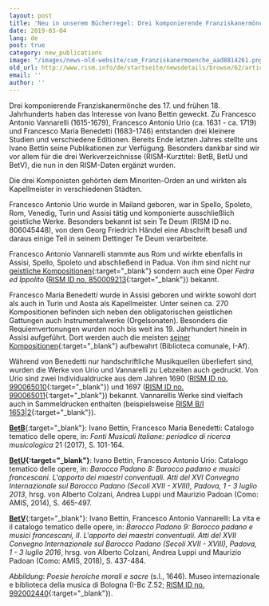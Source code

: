 ```yaml
---
layout: post
title: 'Neu in unserem Bücherregel: Drei komponierende Franziskanermönche'
date: 2019-03-04
lang: de
post: true
category: new_publications
image: "/images/news-old-website/csm_Franziskanermoenche_aad8814261.png"
old_url: http://www.rism.info/de/startseite/newsdetails/browse/62/article/64/new-on-our-bookshelves-three-composing-franciscan-monks.html
email: ''
author: ''
---
```



Drei komponierende Franziskanermönche des 17. und frühen 18. Jahrhunderts haben das Interesse von Ivano Bettin geweckt. Zu Francesco Antonio Vannarelli (1615-1679), Francesco Antonio Urio (ca. 1631 - ca. 1719) und Francesco Maria Benedetti (1683-1746) entstanden drei kleinere Studien und verschiedene Editionen. Bereits Ende letzten Jahres stellte uns Ivano Bettin seine Publikationen zur Verfügung. Besonders dankbar sind wir vor allem für die drei Werkverzeichnisse (RISM-Kurztitel: BetB, BetU und BetV), die nun in den RISM-Daten ergänzt wurden.

Die drei Komponisten gehörten dem Minoriten-Orden an und wirkten als Kapellmeister in verschiedenen Städten.

Francesco Antonio Urio wurde in Mailand geboren, war in Spello, Spoleto, Rom, Venedig, Turin und Assisi tätig und komponierte ausschließlich geistliche Werke. Besonders bekannt ist sein Te Deum (RISM ID no. 806045448), von dem Georg Friedrich Händel eine Abschrift besaß und daraus einige Teil in seinem Dettinger Te Deum verarbeitete.

Francesco Antonio Vannarelli stammte aus Rom und wirkte ebenfalls in Assisi, Spello, Spoleto und abschließend in Padua. Von ihm sind nicht nur [geistliche Kompositionen](https://opac.rism.info/metaopac/perma.do?v=rism&q=-1%3d%22pe30003220%22){:target="_blank"} sondern auch eine Oper _Fedra ed Ippolito_ ([RISM ID no. 850009213](https://opac.rism.info/search?id=850009213&View=rism){:target="_blank"}) bekannt.

Francesco Maria Benedetti wurde in Assisi geboren und wirkte sowohl dort als auch in Turin und Aosta als Kapellmeister. Unter seinen ca. 270 Kompositionen befinden sich neben den obligatorischen geistlichen Gattungen auch Instrumentalwerke (Orgelsonaten). Besonders die Requiemvertonungen wurden noch bis weit ins 19. Jahrhundert hinein in Assisi aufgeführt. Dort werden auch die meisten [seiner Kompositionen](https://opac.rism.info/search?View=rism&q=Francesco+Maria+Benedetti){:target="_blank"} aufbewahrt (Biblioteca comunale, I-Af).

Während von Benedetti nur handschriftliche Musikquellen überliefert sind, wurden die Werke von Urio und Vannarelli zu Lebzeiten auch gedruckt. Von Urio sind zwei Individualdrucke aus dem Jahren 1690 ([RISM ID no. 990065010](https://opac.rism.info/search?id=00000990065010&View=rism){:target="_blank"}) und 1697 ([RISM ID no. 990065011](https://opac.rism.info/search?id=00000990065011&View=rism){:target="_blank"}) bekannt. Vannarellis Werke sind vielfach auch in Sammeldrucken enthalten (beispielsweise [RISM B/I 1653|2](https://opac.rism.info/search?id=993121824&View=rism){:target="_blank"}).

[**BetB**](https://opac.rism.info/metaopac/perma.do?v=rism&q=-1%3d%22lit41001009%22){:target="_blank"}: Ivano Bettin, Francesco Maria Benedetti: Catalogo tematico delle opere, in: _Fonti Musicali Italiane: periodico di ricerca musicologica_ 21 (2017), S. 101-164.

**[BetU](https://opac.rism.info/metaopac/perma.do?v=rism&q=-1%3d%22lit41001753%22){:target="_blank"}**: Ivano Bettin, Francesco Antonio Urio: Catalogo tematico delle opere, in: _Barocco Padano 8: Barocco padano e musici francescani. L'apporto dei maestri conventuali. Atti del XVI Convegno Internazionale sul Barocco Padano (Secoli XVII - XVIII), Padova, 1 - 3 luglio 2013_, hrsg. von Alberto Colzani, Andrea Luppi und Maurizio Padoan (Como: AMIS, 2014), S. 465-497.

[**BetV**](https://opac.rism.info/metaopac/perma.do?v=rism&q=-1%3d%22lit41001757%22){:target="_blank"}: Ivano Bettin, Francesco Antonio Vannarelli: La vita e il catalogo tematico delle opere, in: _Barocco Padano 9: Barocco padano e musici francescani, II. L'apporto dei maestri conventuali. Atti del XVII Convegno Internazionale sul Barocco Padano (Secoli XVII - XVIII), Padova, 1 - 3 luglio 2016_, hrsg. von Alberto Colzani, Andrea Luppi und Maurizio Padoan (Como: AMIS, 2018), S. 437-484.

_Abbildung_: _Poesie heroiche morali e sacre_ (s.l., 1646). Museo internazionale e biblioteca della musica di Bologna (I-Bc Z.52; [RISM ID no. 992002440](https://opac.rism.info/search?id=00000992002440&View=rism){:target="_blank"}).



<script type="text/javascript">var switchTo5x=true;</script><script type="text/javascript" src="http://w.sharethis.com/button/buttons.js"></script><script type="text/javascript">stLight.options({publisher: "9b601438-1ce1-49d8-bfd7-9cff5df54c17", doNotHash: false, doNotCopy: false, hashAddressBar: false});</script>